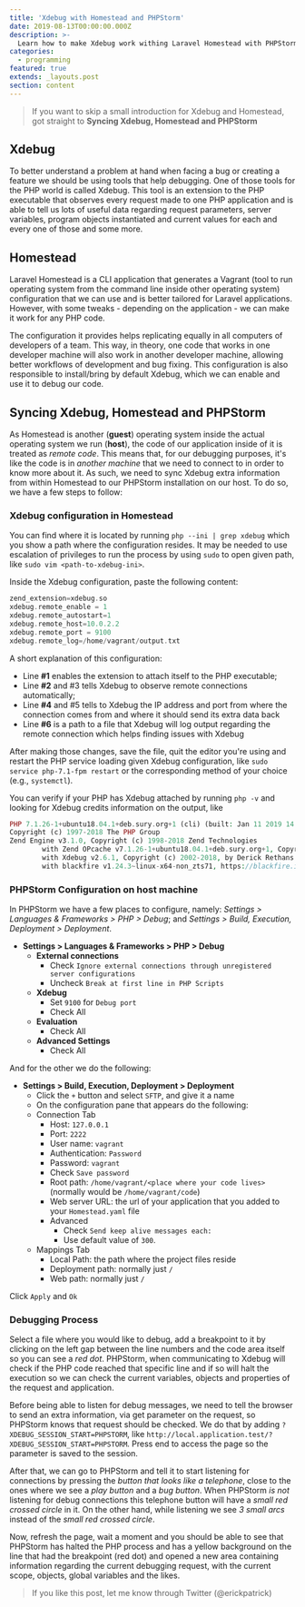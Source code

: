 ```yaml
---
title: 'Xdebug with Homestead and PHPStorm'
date: 2019-08-13T00:00:00.000Z
description: >-
  Learn how to make Xdebug work withing Laravel Homestead with PHPStorm
categories:
  - programming
featured: true
extends: _layouts.post
section: content
---
```


> If you want to skip a small introduction for Xdebug and Homestead, got straight to __Syncing Xdebug, Homestead and PHPStorm__

## Xdebug
To better understand a problem at hand when facing a bug or creating a feature we should be using tools that help debugging. One of those tools for the PHP world is called Xdebug. This tool is an extension to the PHP executable that observes every request made to one PHP application and is able to tell us lots of useful data regarding request parameters, server variables, program objects instantiated and current values for each and every one of those and some more.

## Homestead
Laravel Homestead is a CLI application that generates a Vagrant (tool to run operating system from the command line inside other operating system) configuration that we can use and is better tailored for Laravel applications. However, with some tweaks - depending on the application - we can make it work for any PHP code.

The configuration it provides helps replicating equally in all computers of developers of a team. This way, in theory, one code that works in one developer machine will also work in another developer machine, allowing better workflows of development and bug fixing. This configuration is also responsible to install/bring by default Xdebug, which we can enable and use it to debug our code.

## Syncing Xdebug, Homestead and PHPStorm
As Homestead is another (__guest__) operating system inside the actual operating system we run (__host__), the code of our application inside of it is treated as *remote code*. This means that, for our debugging purposes, it's like the code is in *another machine* that we need to connect to in order to know more about it. As such, we need to sync Xdebug extra information from within Homestead to our PHPStorm installation on our host. To do so, we have a few steps to follow:

### Xdebug configuration in Homestead
You can find where it is located by running `php --ini | grep xdebug` which you show a path where the configuration resides. It may be needed to use escalation of privileges to run the process by using `sudo` to open given path, like `sudo vim <path-to-xdebug-ini>`.

Inside the Xdebug configuration, paste the following content:

```php
zend_extension=xdebug.so
xdebug.remote_enable = 1
xdebug.remote_autostart=1
xdebug.remote_host=10.0.2.2
xdebug.remote_port = 9100
xdebug.remote_log=/home/vagrant/output.txt
```

A short explanation of this configuration:

- Line __#1__ enables the extension to attach itself to the PHP executable;
- Line __#2__ and #3 tells Xdebug to observe remote connections automatically;
- Line __#4__ and #5 tells to Xdebug the IP address and port from where the connection comes from and where it should send its extra data back
- Line __#6__ is a path to a file that Xdebug will log output regarding the remote connection which helps finding issues with Xdebug

After making those changes, save the file, quit the editor you're using and restart the PHP service loading given Xdebug configuration, like `sudo service php-7.1-fpm restart` or the corresponding method of your choice (e.g., `systemctl`).

You can verify if your PHP has Xdebug attached by running `php -v` and looking for Xdebug credits information on the output, like

```php
PHP 7.1.26-1+ubuntu18.04.1+deb.sury.org+1 (cli) (built: Jan 11 2019 14:13:49) ( NTS )
Copyright (c) 1997-2018 The PHP Group
Zend Engine v3.1.0, Copyright (c) 1998-2018 Zend Technologies
        with Zend OPcache v7.1.26-1+ubuntu18.04.1+deb.sury.org+1, Copyright (c) 1999-2018, by Zend Technologies
        with Xdebug v2.6.1, Copyright (c) 2002-2018, by Derick Rethans
        with blackfire v1.24.3~linux-x64-non_zts71, https://blackfire.io, by Blackfire
```

### PHPStorm Configuration on host machine
In PHPStorm we have a few places to configure, namely: *Settings > Languages & Frameworks > PHP > Debug*; and *Settings > Build, Execution, Deployment > Deployment*.

- __Settings > Languages & Frameworks > PHP > Debug__
    - __External connections__
        - Check `Ignore external connections through unregistered server configurations`
        - Uncheck `Break at first line in PHP Scripts`
    - __Xdebug__
        - Set `9100` for `Debug port`
        - Check All
    - __Evaluation__
        - Check All
    - __Advanced Settings__
         - Check All

And for the other we do the following:

- __Settings > Build, Execution, Deployment > Deployment__
    - Click the `+` button and select `SFTP`, and give it a name
    - On the configuration pane that appears do the following:
    - Connection Tab
        - Host: `127.0.0.1`
        - Port: `2222`
        - User name: `vagrant`
        - Authentication: `Password`
        - Password: `vagrant`
        - Check `Save password`
        - Root path: `/home/vagrant/<place where your code lives>` (normally would be `/home/vagrant/code`)
        - Web server URL: the url of your application that you added to your `Homestead.yaml` file
        - Advanced
            - Check `Send keep alive messages each:`
            - Use default value of `300`. 
    - Mappings Tab
        - Local Path: the path where the project files reside
        - Deployment path: normally just `/`
        - Web path: normally just `/`

Click `Apply` and `Ok`

### Debugging Process
Select a file where you would like to debug, add a breakpoint to it by clicking on the left gap between the line numbers and the code area itself so you can see a *red dot*. PHPStorm, when communicating to Xdebug will check if the PHP code reached that specific line and if so will halt the execution so we can check the current variables, objects and properties of the request and application.

Before being able to listen for debug messages, we need to tell the browser to send an extra information, via get parameter on the request, so PHPStorm knows that request should be checked. We do that by adding `?XDEBUG_SESSION_START=PHPSTORM`, like `http://local.application.test/?XDEBUG_SESSION_START=PHPSTORM`. Press end to access the page so the parameter is saved to the session.

After that, we can go to PHPStorm and tell it to start listening for connections by pressing the *button that looks like a telephone*, close to the ones where we see a *play button* and a *bug button*. When PHPStorm *is not* listening for debug connections this telephone button will have a *small red crossed circle* in it. On the other hand, while listening we see *3 small arcs* instead of the *small red crossed circle*.

Now, refresh the page, wait a moment and you should be able to see that PHPStorm has halted the PHP process and has a yellow background on the line that had the breakpoint (red dot) and opened a new area containing information regarding the current debugging request, with the current scope, objects, global variables and the likes.

> If you like this post, let me know through Twitter (@erickpatrick)
